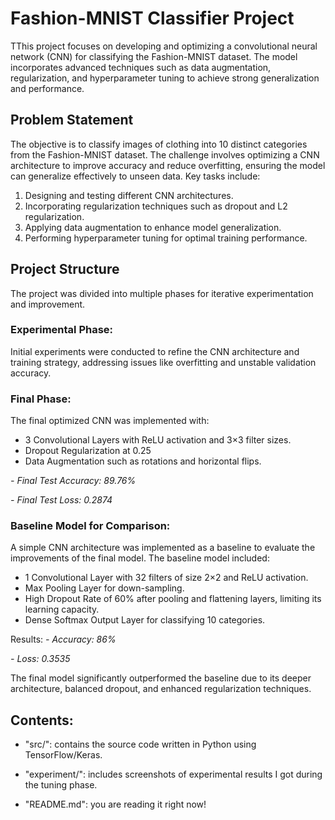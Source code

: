 # Fashion-MNIST Classifier Project
TThis project focuses on developing and optimizing a convolutional neural network (CNN) for classifying the Fashion-MNIST dataset. The model incorporates advanced techniques such as data augmentation, regularization, and hyperparameter tuning to achieve strong generalization and performance.

## Problem Statement 

The objective is to classify images of clothing into 10 distinct categories from the Fashion-MNIST dataset. The challenge involves optimizing a CNN architecture to improve accuracy and reduce overfitting, ensuring the model can generalize effectively to unseen data. Key tasks include:

1. Designing and testing different CNN architectures.
2. Incorporating regularization techniques such as dropout and L2 regularization.
3. Applying data augmentation to enhance model generalization.
4. Performing hyperparameter tuning for optimal training performance.

## Project Structure
The project was divided into multiple phases for iterative experimentation and improvement.

### Experimental Phase:
Initial experiments were conducted to refine the CNN architecture and training strategy, addressing issues like overfitting and unstable validation accuracy.

### Final Phase:
The final optimized CNN was implemented with:

- 3 Convolutional Layers with ReLU activation and 3×3 filter sizes.
- Dropout Regularization at 0.25
- Data Augmentation such as rotations and horizontal flips.

*- Final Test Accuracy: 89.76%*

*- Final Test Loss: 0.2874*

### Baseline Model for Comparison:
A simple CNN architecture was implemented as a baseline to evaluate the improvements of the final model. The baseline model included:

- 1 Convolutional Layer with 32 filters of size 2×2 and ReLU activation.
- Max Pooling Layer for down-sampling.
- High Dropout Rate of 60% after pooling and flattening layers, limiting its learning capacity.
- Dense Softmax Output Layer for classifying 10 categories.

Results:
*- Accuracy: 86%*

*- Loss: 0.3535*

The final model significantly outperformed the baseline due to its deeper architecture, balanced dropout, and enhanced regularization techniques.

## Contents:

- "src/": contains the source code written in Python using TensorFlow/Keras.

- "experiment/": includes screenshots of experimental results I got during the tuning phase.
  
- "README.md": you are reading it right now!
